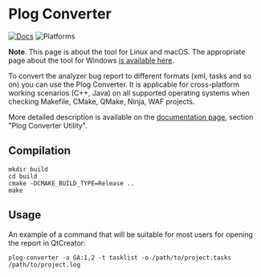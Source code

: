 Plog Converter
==============
[![Docs](	https://img.shields.io/readthedocs/pip.svg)](https://pvs-studio.com/en/docs/manual/0036/) ![Platforms](https://img.shields.io/badge/platform-linux%20|%20macos-green)

**Note**. This page is about the tool for Linux and macOS. The appropriate page about the tool for Windows [is available here](https://github.com/viva64/PlogConverter-MSBuild-VS).

To convert the analyzer bug report to different formats (xml, tasks and so on) you can use the Plog Converter.
It is applicable for cross-platform working scenarios (C++, Java) on all supported operating systems when checking Makefile, CMake, QMake, Ninja, WAF projects.

More detailed description is available on the [documentation page](https://pvs-studio.com/en/docs/manual/0036/), section "Plog Converter Utility".

Compilation
--------------

```
mkdir build
cd build
cmake -DCMAKE_BUILD_TYPE=Release ..
make
```

Usage
-------------

An example of a command that will be suitable for most users for opening the report in QtCreator:

```
plog-converter -a GA:1,2 -t tasklist -o /path/to/project.tasks /path/to/project.log
```
 